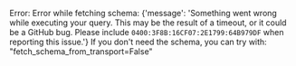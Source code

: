 Error: Error while fetching schema: {'message': 'Something went wrong while executing your query. This may be the result of a timeout, or it could be a GitHub bug. Please include `0400:3F8B:16CF07:2E1799:64B979DF` when reporting this issue.'}
If you don't need the schema, you can try with: "fetch_schema_from_transport=False"
